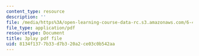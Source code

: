 ```yaml
---
content_type: resource
description: ''
file: /media/https%3A/open-learning-course-data-rc.s3.amazonaws.com/6-451-principles-of-digital-communication-ii-spring-2005/8134f1377b33d7b320a2ce03c0b542aa_520074.pdf
file_type: application/pdf
resourcetype: Document
title: 3play pdf file
uid: 8134f137-7b33-d7b3-20a2-ce03c0b542aa
---
```


